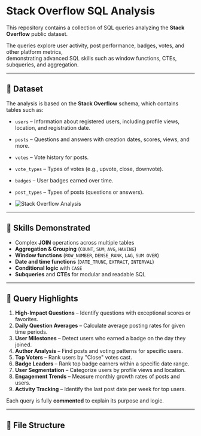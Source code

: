 # Stack Overflow SQL Analysis

This repository contains a collection of SQL queries analyzing the **Stack Overflow** public dataset.  

The queries explore user activity, post performance, badges, votes, and other platform metrics,  
demonstrating advanced SQL skills such as window functions, CTEs, subqueries, and aggregation.

---

## 📂 Dataset

The analysis is based on the **Stack Overflow** schema, which contains tables such as:

- `users` – Information about registered users, including profile views, location, and registration date.
- `posts` – Questions and answers with creation dates, scores, views, and more.
- `votes` – Vote history for posts.
- `vote_types` – Types of votes (e.g., upvote, close, downvote).
- `badges` – User badges earned over time.
- `post_types` – Types of posts (questions or answers).

- ![Stack Overflow Analysis](stack_overflow.png)

---

## 📌 Skills Demonstrated

- Complex **JOIN** operations across multiple tables
- **Aggregation & Grouping** (`COUNT`, `SUM`, `AVG`, `HAVING`)
- **Window functions** (`ROW_NUMBER`, `DENSE_RANK`, `LAG`, `SUM OVER`)
- **Date and time functions** (`DATE_TRUNC`, `EXTRACT`, `INTERVAL`)
- **Conditional logic** with `CASE`
- **Subqueries** and **CTEs** for modular and readable SQL

---

## 📝 Query Highlights

1. **High-Impact Questions** – Identify questions with exceptional scores or favorites.  
2. **Daily Question Averages** – Calculate average posting rates for given time periods.  
3. **User Milestones** – Detect users who earned a badge on the day they joined.  
4. **Author Analysis** – Find posts and voting patterns for specific users.  
5. **Top Voters** – Rank users by "Close" votes cast.  
6. **Badge Leaders** – Rank top badge earners within a specific date range.  
7. **User Segmentation** – Categorize users by profile views and location.  
8. **Engagement Trends** – Measure monthly growth rates of posts and users.  
9. **Activity Tracking** – Identify the last post date per week for top users.

Each query is fully **commented** to explain its purpose and logic.

---

## 📁 File Structure

